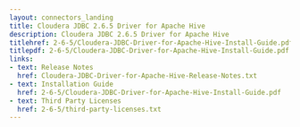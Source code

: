 ```yaml
---
layout: connectors_landing
title: Cloudera JDBC 2.6.5 Driver for Apache Hive
description: Cloudera JDBC 2.6.5 Driver for Apache Hive
titlehref: 2-6-5/Cloudera-JDBC-Driver-for-Apache-Hive-Install-Guide.pdf
titlepdf: 2-6-5/Cloudera-JDBC-Driver-for-Apache-Hive-Install-Guide.pdf
links:
- text: Release Notes
  href: Cloudera-JDBC-Driver-for-Apache-Hive-Release-Notes.txt
- text: Installation Guide
  href: 2-6-5/Cloudera-JDBC-Driver-for-Apache-Hive-Install-Guide.pdf
- text: Third Party Licenses
  href: 2-6-5/third-party-licenses.txt
---
```

